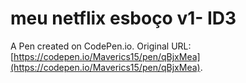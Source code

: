 # meu netflix esboço  v1- ID3

A Pen created on CodePen.io. Original URL: [https://codepen.io/Maverics15/pen/qBjxMea](https://codepen.io/Maverics15/pen/qBjxMea).



